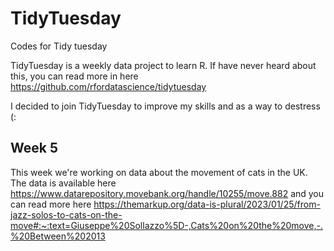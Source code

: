 # TidyTuesday
Codes for Tidy tuesday

TidyTuesday is a weekly data project to learn R.
If have never heard about this, you can read more in here <https://github.com/rfordatascience/tidytuesday>

I decided to join TidyTuesday to improve my skills and as a way to destress (:

## Week 5
This week we're working on data about the movement of cats in the UK. The data is available here <https://www.datarepository.movebank.org/handle/10255/move.882> and you can read more  here <https://themarkup.org/data-is-plural/2023/01/25/from-jazz-solos-to-cats-on-the-move#:~:text=Giuseppe%20Sollazzo%5D-,Cats%20on%20the%20move,-.%20Between%202013>
